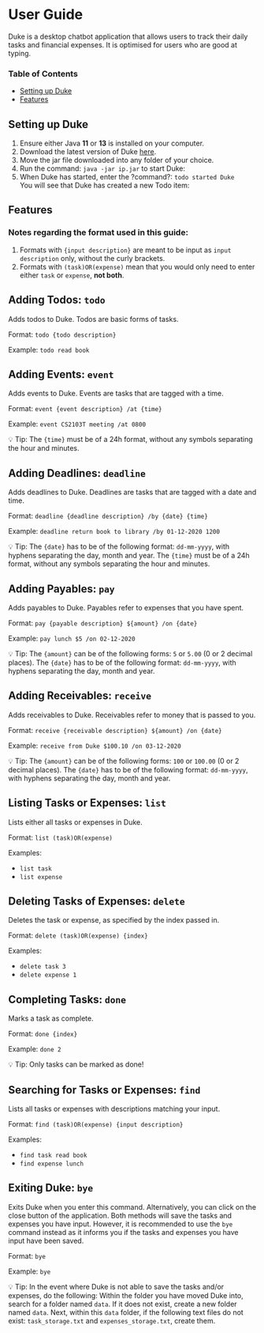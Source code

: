 # User Guide
Duke is a desktop chatbot application that allows users to track their daily tasks and financial expenses. It is optimised for users who are good at typing.

### Table of Contents
* [Setting up Duke](#setting-up-duke)
* [Features](#features)

## Setting up Duke
1. Ensure either Java __11__ or __13__ is installed on your computer.
1. Download the latest version of Duke [here](https://github.com/ruixuantan/ip/releases/download/v0.2/ip.jar).
1. Move the jar file downloaded into any folder of your choice.
1. Run the command: `java -jar ip.jar` to start Duke:
1. When Duke has started, enter the ?command?: `todo started Duke` \
You will see that Duke has created a new Todo item:

## Features 
### Notes regarding the format used in this guide:
1. Formats with `{input description}` are meant to be input as `input description` only, without the curly brackets.
1. Formats with `(task)OR(expense)` mean that you would only need to enter either `task` or `expense`, __not both__.

## Adding Todos: `todo`
Adds todos to Duke. Todos are basic forms of tasks.

Format: `todo {todo description}`

Example: `todo read book`

## Adding Events: `event`
Adds events to Duke. Events are tasks that are tagged with a time.

Format: `event {event description} /at {time}`

Example: `event CS2103T meeting /at 0800`

:bulb: Tip: The `{time}` must be of a 24h format, without any symbols separating the hour and minutes.

## Adding Deadlines: `deadline`
Adds deadlines to Duke. Deadlines are tasks that are tagged with a date and time.

Format: `deadline {deadline description} /by {date} {time}`

Example: `deadline return book to library /by 01-12-2020 1200`

:bulb: Tip: The `{date}` has to be of the following format: `dd-mm-yyyy`, with hyphens separating the day, month and year. The `{time}` must be of a 24h format, without any symbols separating the hour and minutes.

## Adding Payables: `pay`
Adds payables to Duke. Payables refer to expenses that you have spent.

Format: `pay {payable description} ${amount} /on {date}`

Example: `pay lunch $5 /on 02-12-2020`

:bulb: Tip:
The `{amount}` can be of the following forms: `5` or `5.00` (0 or 2 decimal places). The `{date}` has to be of the following format: `dd-mm-yyyy`, with hyphens separating the day, month and year.

## Adding Receivables: `receive`
Adds receivables to Duke. Receivables refer to money that is passed to you.

Format: `receive {receivable description} ${amount} /on {date}`

Example: `receive from Duke $100.10 /on 03-12-2020`

:bulb: Tip: The `{amount}` can be of the following forms: `100` or `100.00` (0 or 2 decimal places). The `{date}` has to be of the following format: `dd-mm-yyyy`, with hyphens separating the day, month and year.

## Listing Tasks or Expenses: `list`
Lists either all tasks or expenses in Duke.

Format: `list (task)OR(expense)`

Examples:
* `list task`
* `list expense`

## Deleting Tasks of Expenses: `delete`
Deletes the task or expense, as specified by the index passed in.

Format: `delete (task)OR(expense) {index}`

Examples: 
* `delete task 3`
* `delete expense 1`

## Completing Tasks: `done`
Marks a task as complete.

Format: `done {index}`

Example: `done 2`

:bulb: Tip: Only tasks can be marked as done!

## Searching for Tasks or Expenses: `find`
Lists all tasks or expenses with descriptions matching your input.

Format: `find (task)OR(expense) {input description}`

Examples: 
* `find task read book`
* `find expense lunch`

## Exiting Duke: `bye`
Exits Duke when you enter this command. Alternatively, you can click on the close button of the application. Both methods will save the tasks and expenses you have input. However, it is recommended to use the `bye` command instead as it informs you if the tasks and expenses you have input have been saved.

Format: `bye`

Example: `bye`

:bulb: Tip: In the event where Duke is not able to save the tasks and/or expenses, do the following: Within the folder you have moved Duke into, search for a folder named `data`. If it does not exist, create a new folder named `data`. Next, within this `data` folder, if the following text files do not exist: `task_storage.txt` and `expenses_storage.txt`, create them.
